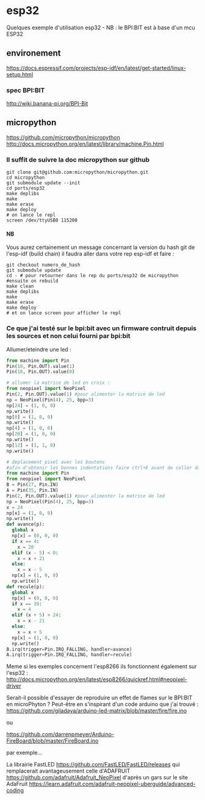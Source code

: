 # esp32
Quelques exemple d'utilisation esp32 - NB : le BPI:BIT est à base d'un mcu ESP32

## environement
https://docs.espressif.com/projects/esp-idf/en/latest/get-started/linux-setup.html
### spec BPI:BIT
http://wiki.banana-pi.org/BPI-Bit

## micropython
https://github.com/micropython/micropython
http://docs.micropython.org/en/latest/library/machine.Pin.html

### Il suffit de suivre la doc micropython sur github
```
git clone git@github.com:micropython/micropython.git
cd micropython
git submodule update --init
cd ports/esp32
make deplibs
make
make erase
make deploy
# on lance le repl
screen /dev/ttyUSB0 115200
```

#### NB
Vous aurez certainement un message concernant la version du hash git de l'esp-idf (build chain)
il faudra aller dans votre rep esp-idf et faire : 
```
git checkout numero_de_hash
git submodule update
cd - # pour retourner dans le rep du ports/esp32 de micropython
#ensuite on rebuild
make clean
make deplibs
make
make erase
make deploy
# et on lance screen pour afficher le repl
```

### Ce que j'ai testé sur le bpi:bit avec un firmware contruit depuis les sources et non celui fourni par bpi:bit
Allumer/eteindre une led :
```python
from machine import Pin
Pin(18, Pin.OUT).value(1)
Pin(18, Pin.OUT).value(0)

# allumer la matrice de led en croix :
from neopixel import NeoPixel
Pin(2, Pin.OUT).value(1) #pour alimenter la matrice de led
np = NeoPixel(Pin(4), 25, bpp=3)
np[24] = (1, 0, 0)
np.write()
np[0] = (1, 0, 0)
np.write()
np[4] = (1, 0, 0)
np[20] = (1, 0, 0)
np.write()
np[12] = (1, 1, 0)
np.write()

# deplacement pixel avec les boutons
#afin d'obtenir les bonnes indentations faire ctrl+E avant de coller dans le repl puis ctrl+D apres avoir coller
from machine import Pin
from neopixel import NeoPixel
B = Pin(27, Pin.IN)
A = Pin(35, Pin.IN)
Pin(2, Pin.OUT).value(1) #pour alimenter la matrice de led
np = NeoPixel(Pin(4), 25, bpp=3)
x = 24
np[x] = (1, 0, 0)
np.write()
def avance(p):
  global x
  np[x] = (0, 0, 0)
  if x == 4:
    x = 20
  elif (x - 5) < 0:
    x = x + 21
  else:
    x = x - 5
  np[x] = (1, 0, 0)
  np.write()
def recule(p):
  global x
  np[x] = (0, 0, 0)
  if x == 20:
    x = 4
  elif (x + 5) > 24:
    x = x - 21 
  else:
    x = x + 5
  np[x] = (1, 0, 0)
  np.write()
B.irq(trigger=Pin.IRQ_FALLING, handler=avance)
A.irq(trigger=Pin.IRQ_FALLING, handler=recule)
```
Meme si les exemples concernent l'esp8266 ils fonctionnent également sur l'esp32 :
http://docs.micropython.org/en/latest/esp8266/quickref.html#neopixel-driver


Serait-il possible d'essayer de reproduire un effet de flames sur le BPI:BIT en microPhyton ?
Peut-être en s'inspirant d'un code arduino que j'ai trouvé :
https://github.com/giladaya/arduino-led-matrix/blob/master/fire/fire.ino

ou

https://github.com/darrenpmeyer/Arduino-FireBoard/blob/master/FireBoard.ino

par exemple...

La librairie FastLED https://github.com/FastLED/FastLED/releases qui remplacerait avantageusement celle d'ADAFRUIT https://github.com/adafruit/Adafruit_NeoPixel  d'après un gars sur le site AdaFruit https://learn.adafruit.com/adafruit-neopixel-uberguide/advanced-coding
